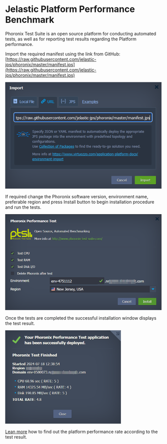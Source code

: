 # Jelastic Platform Performance Benchmark

Phoronix Test Suite is an open source platform for conducting automated tests, as well as for reporting test results regarding the Platform performance.
  
  Import the required manifest using the link from GitHub: [https://raw.githubusercontent.com/jelastic-jps/phoronix/master/manifest.jps](https://raw.githubusercontent.com/jelastic-jps/phoronix/master/manifest.jps)
  
<p align="left"> 
<img src="images/import.png" width="500">
</p>

If required change the Phoronix software version, environment name, preferable region and press Install button to begin installation procedure and run the tests.

<p align="left"> 
<img src="images/benchmark.png" width="500">
</p>

Once the tests are completed the successful installation window displays the test result.

<p align="left"> 
<img src="images/success.png" width="370">
</p>

[Lean more](https://www.virtuozzo.com/application-platform-partners/evaluation-criteria/) how to find out the platform performance rate according to the test result.

